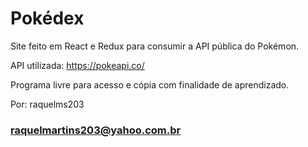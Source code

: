 # Pokédex

Site feito em React e Redux para consumir a API pública do Pokémon.

API utilizada: https://pokeapi.co/

Programa livre para acesso e cópia com finalidade de aprendizado. 

Por: raquelms203 
### raquelmartins203@yahoo.com.br ###

